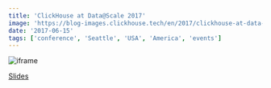 ```yaml
---
title: 'ClickHouse at Data@Scale 2017'
image: 'https://blog-images.clickhouse.tech/en/2017/clickhouse-at-data-scale-2017/main.jpg'
date: '2017-06-15'
tags: ['conference', 'Seattle', 'USA', 'America', 'events']
---
```


![iframe](https://www.youtube.com/embed/bSyQahMVZ7w)

[Slides](https://presentations.clickhouse.tech/data_at_scale/)
